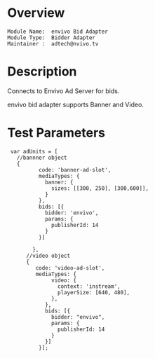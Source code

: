 # Overview

```
Module Name:  envivo Bid Adapter
Module Type:  Bidder Adapter
Maintainer :  adtech@nvivo.tv
```

# Description

Connects to Envivo Ad Server for bids.

envivo bid adapter supports Banner and Video.

# Test Parameters
```
 var adUnits = [
   //bannner object
   {
          code: 'banner-ad-slot',
          mediaTypes: {
            banner: {
              sizes: [[300, 250], [300,600]],
            }
          },
          bids: [{
            bidder: 'envivo',
            params: {
              publisherId: 14
            }
          }]
  
        },
      //video object
      {
         code: 'video-ad-slot',
         mediaTypes: {
              video: {
                context: 'instream',
                playerSize: [640, 480],
              },
            },
            bids: [{
              bidder: "envivo",
              params: {
                publisherId: 14
              }
            }]
          }];
```